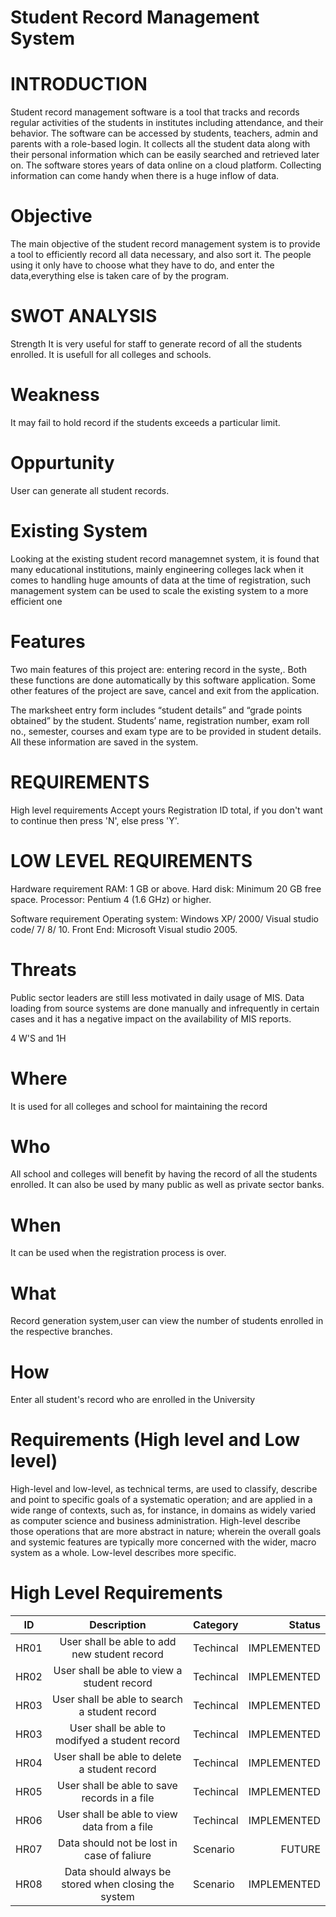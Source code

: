 # Student Record Management System




# INTRODUCTION
Student record management software is a tool that tracks and records regular activities of the students in institutes including attendance, and their behavior.
The software can be accessed by students, teachers, admin and parents with a role-based login. It collects all the student data along with their personal information which can be easily searched and retrieved later on. The software stores years of data online on a cloud platform. Collecting information can come handy when there is a huge inflow of data.

# Objective
The main objective of the student record management system is to provide a tool to efficiently record all data necessary, and also sort it.
The people using it only have to choose what they have to do, and enter the data,everything else is taken care of by the program.

# SWOT ANALYSIS
Strength
It is very useful for staff to generate record of all the students enrolled. It is usefull for all colleges and schools. 

# Weakness
It may fail to hold record if the students exceeds a particular limit.

# Oppurtunity
User can generate all student records.


# Existing System
Looking at the existing student record managemnet system, it is found that many educational institutions, mainly engineering colleges lack when it comes to handling huge amounts of data at the time of registration, such management system can be used to scale the existing system to a more efficient one



# Features
Two main features of this project are: entering record in the syste,. Both these functions are done automatically by this software application. Some other features of the project are save, cancel and exit from the application.

The marksheet entry form includes “student details” and “grade points obtained” by the student. Students’ name, registration number, exam roll no., semester, courses and exam type are to be provided in student details. All these information are saved in the system.

# REQUIREMENTS
High level requirements
Accept yours Registration ID total, if you don't want to continue then press 'N', else press 'Y'.

# LOW LEVEL REQUIREMENTS
Hardware requirement
RAM: 1 GB or above. Hard disk: Minimum 20 GB free space. Processor: Pentium 4 (1.6 GHz) or higher.

Software requirement
Operating system: Windows XP/ 2000/ Visual studio code/ 7/ 8/ 10. Front End: Microsoft Visual studio 2005.


# Threats

Public sector leaders are still less motivated in daily usage of MIS.
Data loading from source systems are done manually and infrequently in certain cases and it has a negative impact on the availability of MIS reports.


4 W'S and 1H
# Where
It is used for all colleges and school for maintaining the record

# Who
All school and colleges will benefit by having the record of all the students enrolled. It can also be used by many public as well as private sector banks.

# When
It can be used when the registration process is over.

# What
Record generation system,user can view the number of students enrolled in the respective branches.

# How
Enter all student's record who are enrolled in the University


# Requirements (High level and Low level)

High-level and low-level, as technical terms, are used to classify, describe and point to specific goals of a systematic operation; and are applied in a wide range of contexts, such as, for instance, in domains as widely varied as computer science and business administration. High-level describe those operations that are more abstract in nature; wherein the overall goals and systemic features are typically more concerned with the wider, macro system as a whole. Low-level describes more specific.

# High Level Requirements
|ID   |	Description                                 |	Category|	Status|
|-----| :------------------------------------------:|----------|-----:|
|HR01 |	User shall be able to add new student record|	Techincal|	IMPLEMENTED|
|HR02 |	User shall be able to view a student record |	Techincal|	IMPLEMENTED|
|HR03 |	User shall be able to search a student record|	Techincal|	IMPLEMENTED|
|HR03 |	User shall be able to modifyed a student record|Techincal|	IMPLEMENTED|
|HR04 |	User shall be able to delete a student record|	Techincal|	IMPLEMENTED|
|HR05 |	User shall be able to save records in a file|	Techincal|	IMPLEMENTED|
|HR06 |	User shall be able to view data from a file|	Techincal|	IMPLEMENTED|
|HR07 |	Data should not be lost in case of faliure|	Scenario|	FUTURE|
|HR08 |	Data should always be stored when closing the system|	Scenario|	IMPLEMENTED|

























